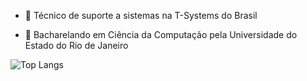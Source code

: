- 🔭 Técnico de suporte a sistemas na T-Systems do Brasil

- 🌱 Bacharelando em Ciência da Computação pela Universidade do Estado do Rio de Janeiro

![Top Langs](https://github-readme-stats.vercel.app/api/top-langs/?username=fael0306)
